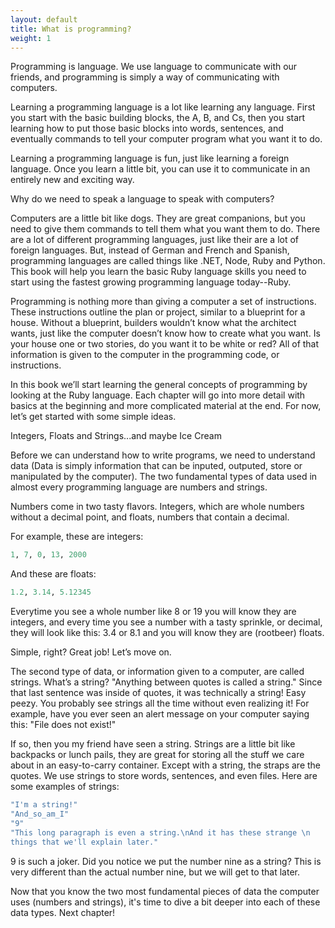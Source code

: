 ```yaml
---
layout: default
title: What is programming?
weight: 1
---
```


Programming is language. We use language to communicate with our friends, and programming is simply a way of communicating with computers.

Learning a programming language is a lot like learning any language. First you start with the basic building blocks, the A, B, and Cs, then you start learning how to put those basic blocks into words, sentences, and eventually commands to tell your computer program what you want it to do.

Learning a programming language is fun, just like learning a foreign language. Once you learn a little bit, you can use it to communicate in an entirely new and exciting way.

Why do we need to speak a language to speak with computers?

Computers are a little bit like dogs. They are great companions, but you need to give them commands to tell them what you want them to do. There are a lot of different programming languages, just like their are a lot of foreign languages. But, instead of German and French and Spanish, programming languages are called things like .NET,  Node, Ruby and Python. This book will help you learn the basic Ruby language skills you need to start using the fastest growing programming language today--Ruby.

Programming is nothing more than giving a computer a set of instructions. These instructions outline the plan or project, similar to a blueprint for a house. Without a blueprint, builders wouldn’t know what the architect wants, just like the computer doesn’t know how to create what you want. Is your house one or two stories, do you want it to be white or red? All of that information is given to the computer in the programming code, or instructions.

In this book we’ll start learning the general concepts of programming by looking at the Ruby language. Each chapter will go into more detail with basics at the beginning and more complicated material at the end. For now, let’s get started with some simple ideas.

Integers, Floats and Strings...and maybe Ice Cream

Before we can understand how to write programs, we need to understand data (Data is simply information that can be inputed, outputed, store or manipulated by the computer). The two fundamental types of data used in almost every programming language are numbers and strings. 

Numbers come in two tasty flavors. Integers, which are whole numbers without a decimal point, and floats, numbers that contain a decimal.

For example, these are integers: 

```ruby
1, 7, 0, 13, 2000
```

And these are floats:

```ruby
1.2, 3.14, 5.12345
```

Everytime you see a whole number like 8 or 19 you will know they are integers, and every time you see a number with a tasty sprinkle, or decimal, they will look like this: 3.4 or 8.1 and you will know they are (rootbeer) floats.

Simple, right? Great job! Let’s move on.

The second type of data, or information given to a computer, are called strings. What’s a string? "Anything between quotes is called a string." Since that last sentence was inside of quotes, it was technically a string! Easy peezy. You probably see strings all the time without even realizing it! For example, have you ever seen an alert message on your computer saying this: "File does not exist!"

If so, then you my friend have seen a string. Strings are a little bit like backpacks or lunch pails, they are great for storing all the stuff we care about in an easy-to-carry container. Except with a string, the straps are the quotes. We use strings to store words, sentences, and even files. Here are some examples of strings:

```ruby
"I'm a string!"
"And_so_am_I"
"9"
"This long paragraph is even a string.\nAnd it has these strange \n 
things that we'll explain later."
```

9 is such a joker. Did you notice we put the number nine as a string? This is very different than the actual number nine, but we will get to that later.

Now that you know the two most fundamental pieces of data the computer uses (numbers and strings), it's time to dive a bit deeper into each of these data types. Next chapter!